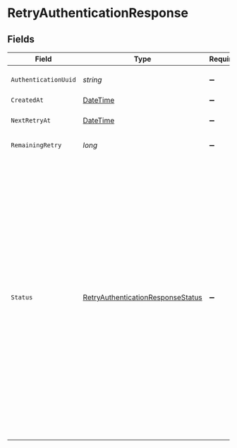 # RetryAuthenticationResponse


## Fields

| Field                                                                                                                                                                                                                                                                                                                                                                                                                                                               | Type                                                                                                                                                                                                                                                                                                                                                                                                                                                                | Required                                                                                                                                                                                                                                                                                                                                                                                                                                                            | Description                                                                                                                                                                                                                                                                                                                                                                                                                                                         | Example                                                                                                                                                                                                                                                                                                                                                                                                                                                             |
| ------------------------------------------------------------------------------------------------------------------------------------------------------------------------------------------------------------------------------------------------------------------------------------------------------------------------------------------------------------------------------------------------------------------------------------------------------------------- | ------------------------------------------------------------------------------------------------------------------------------------------------------------------------------------------------------------------------------------------------------------------------------------------------------------------------------------------------------------------------------------------------------------------------------------------------------------------- | ------------------------------------------------------------------------------------------------------------------------------------------------------------------------------------------------------------------------------------------------------------------------------------------------------------------------------------------------------------------------------------------------------------------------------------------------------------------- | ------------------------------------------------------------------------------------------------------------------------------------------------------------------------------------------------------------------------------------------------------------------------------------------------------------------------------------------------------------------------------------------------------------------------------------------------------------------- | ------------------------------------------------------------------------------------------------------------------------------------------------------------------------------------------------------------------------------------------------------------------------------------------------------------------------------------------------------------------------------------------------------------------------------------------------------------------- |
| `AuthenticationUuid`                                                                                                                                                                                                                                                                                                                                                                                                                                                | *string*                                                                                                                                                                                                                                                                                                                                                                                                                                                            | :heavy_minus_sign:                                                                                                                                                                                                                                                                                                                                                                                                                                                  | The UUID of the corresponding authentication.                                                                                                                                                                                                                                                                                                                                                                                                                       |                                                                                                                                                                                                                                                                                                                                                                                                                                                                     |
| `CreatedAt`                                                                                                                                                                                                                                                                                                                                                                                                                                                         | [DateTime](https://learn.microsoft.com/en-us/dotnet/api/system.datetime?view=net-5.0)                                                                                                                                                                                                                                                                                                                                                                               | :heavy_minus_sign:                                                                                                                                                                                                                                                                                                                                                                                                                                                  | N/A                                                                                                                                                                                                                                                                                                                                                                                                                                                                 |                                                                                                                                                                                                                                                                                                                                                                                                                                                                     |
| `NextRetryAt`                                                                                                                                                                                                                                                                                                                                                                                                                                                       | [DateTime](https://learn.microsoft.com/en-us/dotnet/api/system.datetime?view=net-5.0)                                                                                                                                                                                                                                                                                                                                                                               | :heavy_minus_sign:                                                                                                                                                                                                                                                                                                                                                                                                                                                  | The time at which the next retry will be available.                                                                                                                                                                                                                                                                                                                                                                                                                 |                                                                                                                                                                                                                                                                                                                                                                                                                                                                     |
| `RemainingRetry`                                                                                                                                                                                                                                                                                                                                                                                                                                                    | *long*                                                                                                                                                                                                                                                                                                                                                                                                                                                              | :heavy_minus_sign:                                                                                                                                                                                                                                                                                                                                                                                                                                                  | The number of remaining retries.                                                                                                                                                                                                                                                                                                                                                                                                                                    | 3                                                                                                                                                                                                                                                                                                                                                                                                                                                                   |
| `Status`                                                                                                                                                                                                                                                                                                                                                                                                                                                            | [RetryAuthenticationResponseStatus](../../Models/Components/RetryAuthenticationResponseStatus.md)                                                                                                                                                                                                                                                                                                                                                                   | :heavy_minus_sign:                                                                                                                                                                                                                                                                                                                                                                                                                                                  | The status of the retry. Possible values are:<br/>  * `approved` - The retry was approved and a new code was sent.<br/>  * `denied` - The retry was denied.<br/>  * `no_attempt` - No attempt was sent yet so a retry cannot be completed.<br/>  * `rate_limited` - The authentication was rate limited and cannot be retried.<br/>  * `expired_auth` - The authentication has expired and cannot be retried.<br/>  * `already_validated` - The authentication has already been validated.<br/> | approved                                                                                                                                                                                                                                                                                                                                                                                                                                                            |